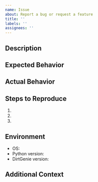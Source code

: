 ```yaml
---
name: Issue
about: Report a bug or request a feature
title: ''
labels: ''
assignees: ''
---
```


## Description
<!-- Describe the issue or feature request -->

## Expected Behavior
<!-- What should happen -->

## Actual Behavior
<!-- What actually happens (for bugs) -->

## Steps to Reproduce
<!-- For bugs, list the steps to reproduce -->
1. 
2. 
3. 

## Environment
- OS: <!-- e.g. macOS, Linux, Windows -->
- Python version: <!-- e.g. 3.11 -->
- DirtGenie version: <!-- e.g. 1.0.0 -->

## Additional Context
<!-- Any other relevant information, logs, or screenshots -->

